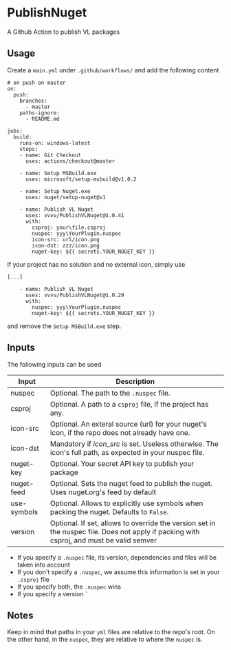 # PublishNuget

A Github Action to publish VL packages
## Usage

Create a `main.yml` under `.github/workflows/` and add the following content

```
# on push on master
on:
  push:
    branches:
      - master
    paths-ignore:
      - README.md

jobs:
  build:
    runs-on: windows-latest
    steps:
    - name: Git Checkout
      uses: actions/checkout@master
    
    - name: Setup MSBuild.exe
      uses: microsoft/setup-msbuild@v1.0.2

    - name: Setup Nuget.exe
      uses: nuget/setup-nuget@v1
      
    - name: Publish VL Nuget
      uses: vvvv/PublishVLNuget@1.0.41
      with:
        csproj: your\file.csproj
        nuspec: yyy\YourPlugin.nuspec
        icon-src: url/icon.png
        icon-dst: zzz/icon.png
        nuget-key: ${{ secrets.YOUR_NUGET_KEY }}
```

If your project has no solution and no external icon, simply use

```
[...]

    - name: Publish VL Nuget
      uses: vvvv/PublishVLNuget@1.0.29
      with:
        nuspec: yyy\YourPlugin.nuspec
        nuget-key: ${{ secrets.YOUR_NUGET_KEY }}
```

and remove the `Setup MSBuild.exe` step.

## Inputs

The following inputs can be used

| Input              | Description                                                                                                                                     |
|--------------------|-------------------------------------------------------------------------------------------------------------------------------------------------|
| nuspec             | Optional. The path to the `.nuspec` file.                                                                                                       |
| csproj             | Optional. A path to a `csproj` file, if the project has any.                                                                                    |
| icon-src           | Optional. An exteral source (url) for your nuget's icon, if the repo does not already have one.                                                 |
| icon-dst           | Mandatory if _icon_src_ is set. Useless otherwise. The icon's full path, as expected in your nuspec file.                                       |
| nuget-key          | Optional. Your secret API key to publish your package                                                                                           |
| nuget-feed         | Optional. Sets the nuget feed to publish the nuget. Uses nuget.org's feed by default                                                            |
| use-symbols        | Optional. Allows to explicitly use symbols when packing the nuget. Defaults to `False`.                                                         |
| version            | Optional. If set, allows to override the version set in the nuspec file. Does not apply if packing with csproj, and must be valid semver                                                                                                                                                                 |

- If you specify a `.nuspec` file, its version, dependencies and files will be taken into account
- If you don't specify a `.nuspec`, we assume this information is set in your `.csproj` file
- If you specify both, the `.nuspec` wins
- If you specify a version `

## Notes

Keep in mind that paths in your `yml` files are relative to the repo's root. On the other hand, in the `nuspec`, they are relative to where the `nuspec` is.
